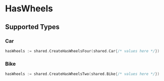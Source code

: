 # HasWheels


## Supported Types

### Car

```go
hasWheels := shared.CreateHasWheelsFour(shared.Car{/* values here */})
```

### Bike

```go
hasWheels := shared.CreateHasWheelsTwo(shared.Bike{/* values here */})
```

